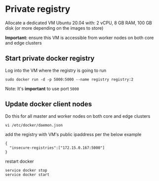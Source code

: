 # Private registry

Allocate a dedicated VM Ubuntu 20.04 with: 2 vCPU, 8 GB RAM, 100 GB disk (or more depending on the images to store)

**Important:** ensure this VM is accessible from worker nodes on both core and edge clusters

## Start private docker registry

Log into the VM where the registry is going to run

```
sudo docker run -d -p 5000:5000 --name registry registry:2
```

Note: It's **important** to use port `5000`

## Update docker client nodes

Do this for all master and worker nodes on both core and edge clusters

```
vi /etc/docker/daemon.json
```

add the registry with VM's public ipaddress per the below example

```
{
  "insecure-registries":["172.15.0.167:5000"]
}
```

restart docker

```
service docker stop
service docker start
```
